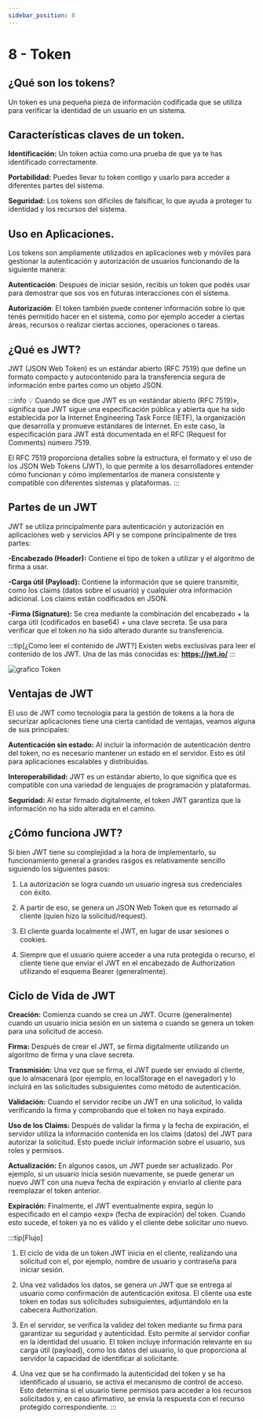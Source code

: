 ```yaml
---
sidebar_position: 8
---
```


# 8 - Token

## ¿Qué son los tokens?
Un token es una pequeña pieza de información codificada que se utiliza para verificar la identidad de un usuario en un sistema.


## Características claves de un token.
**Identificación:** Un token actúa como una prueba de que ya te has identificado correctamente.

**Portabilidad:** Puedes llevar tu token contigo y usarlo para acceder a diferentes partes del sistema.

**Seguridad:** Los tokens son difíciles de falsificar, lo que ayuda a proteger tu identidad y los recursos del sistema.

## Uso en Aplicaciones.
Los tokens son ampliamente utilizados en aplicaciones web y móviles para gestionar la autenticación y autorización de usuarios funcionando de la siguiente manera:

**Autenticación**: Después de iniciar sesión, recibís un token que podés usar para demostrar que sos vos en futuras interacciones con el sistema.

**Autorización**: El token también puede contener información sobre lo que tenés permitido hacer en el sistema, como  por ejemplo acceder a ciertas áreas, recursos o realizar ciertas acciones, operaciones o tareas.


## ¿Qué es JWT?
JWT (JSON Web Token) es un estándar abierto (RFC 7519) que define un formato compacto y autocontenido para la transferencia segura de información entre partes como un objeto JSON.

:::info 💡
 Cuando se dice que JWT es un «estándar abierto (RFC 7519)», significa que JWT sigue una especificación pública y abierta que ha sido establecida por la Internet Engineering Task Force (IETF), la organización que desarrolla y promueve estándares de Internet. En este caso, la especificación para JWT está documentada en el RFC (Request for Comments) número 7519.

El RFC 7519 proporciona detalles sobre la estructura, el formato y el uso de los JSON Web Tokens (JWT), lo que permite a los desarrolladores entender cómo funcionan y cómo implementarlos de manera consistente y compatible con diferentes sistemas y plataformas.
:::


## Partes de un JWT
JWT se utiliza principalmente para autenticación y autorización en aplicaciones web y servicios API y se compone principalmente de tres partes:

**-Encabezado (Header):** Contiene el tipo de token a utilizar y el algoritmo de firma a usar.

**-Carga útil (Payload):** Contiene la información que se quiere transmitir, como los claims (datos sobre el usuario) y cualquier otra información adicional. Los claims están codificados en JSON.

**-Firma (Signature):** Se crea mediante la combinación del encabezado + la carga útil (codificados en base64) + una clave secreta. Se usa para verificar que el token no ha sido alterado durante su transferencia.

:::tip[¿Como leer el contenido de JWT?]
Existen webs exclusivas para leer el contenido de los JWT. Una de las más conocidas es:  **https://jwt.io/**
:::

![grafico Token](/img/graficoToken.png)

## Ventajas de JWT
El uso de JWT como tecnología para la gestión de tokens a la hora de securizar aplicaciones tiene una cierta cantidad de ventajas, veamos alguna de sus principales:

**Autenticación sin estado:** Al incluir la información de autenticación dentro del token, no es necesario mantener un estado en el servidor. Esto es útil para aplicaciones escalables y distribuidas.

**Interoperabilidad:** JWT es un estándar abierto, lo que significa que es compatible con una variedad de lenguajes de programación y plataformas.

**Seguridad:** Al estar firmado digitalmente, el token JWT garantiza que la información no ha sido alterada en el camino.

## ¿Cómo funciona JWT?
Si bien JWT tiene su complejidad a la hora de implementarlo, su funcionamiento general a grandes rasgos es relativamente sencillo siguiendo los siguientes pasos:

1. La autorización se logra cuando un usuario ingresa sus credenciales con éxito.

2. A partir de eso, se genera un JSON Web Token que es retornado al cliente (quien hizo la solicitud/request).

3. El cliente guarda localmente el JWT, en lugar de usar sesiones o cookies.

4. Siempre que el usuario quiere acceder a una ruta protegida o recurso, el cliente tiene que enviar el JWT en el encabezado de Authorization utilizando el esquema Bearer (generalmente).


## Ciclo de Vida de JWT
**Creación:** Comienza cuando se crea un JWT. Ocurre (generalmente) cuando un usuario inicia sesión en un sistema o cuando se genera un token para una solicitud de acceso.

**Firma:** Después de crear el JWT, se firma digitalmente utilizando un algoritmo de firma y una clave secreta.

**Transmisión:** Una vez que se firma, el JWT puede ser enviado al cliente, que lo almacenará (por ejemplo, en localStorage en el navegador) y lo incluirá en las solicitudes subsiguientes como método de autenticación.

**Validación:** Cuando el servidor recibe un JWT en una solicitud, lo valida verificando la firma y comprobando que el token no haya expirado.

**Uso de los Claims:** Después de validar la firma y la fecha de expiración, el servidor utiliza la información contenida en los claims (datos) del JWT para autorizar la solicitud. Esto puede incluir información sobre el usuario, sus roles y permisos.

**Actualización:** En algunos casos, un JWT puede ser actualizado. Por ejemplo, si un usuario inicia sesión nuevamente, se puede generar un nuevo JWT con una nueva fecha de expiración y enviarlo al cliente para reemplazar el token anterior.

**Expiración:** Finalmente, el JWT eventualmente expira, según lo especificado en el campo «exp» (fecha de expiración) del token. Cuando esto sucede, el token ya no es válido y el cliente debe solicitar uno nuevo.

:::tip[Flujo]
1. El ciclo de vida de un token JWT inicia en el cliente, realizando una solicitud con el, por ejemplo, nombre de usuario y contraseña para iniciar sesión.

2. Una vez validados los datos, se genera un JWT que se entrega al usuario como confirmación de autenticación exitosa. El cliente usa este token en todas sus solicitudes       subsiguientes, adjuntándolo en la cabecera Authorization.

3. En el servidor, se verifica la validez del token mediante su firma para garantizar su seguridad y autenticidad. Esto permite al servidor confiar en la identidad del usuario. El token incluye información relevante en su carga útil (payload), como los datos del usuario, lo que proporciona al servidor la capacidad de identificar al solicitante.

4. Una vez que se ha confirmado la autenticidad del token y se ha identificado al usuario, se activa el mecanismo de control de acceso. Esto determina si el usuario tiene permisos para acceder a los recursos solicitados y, en caso afirmativo, se envía la respuesta con el recurso protegido correspondiente.
:::
